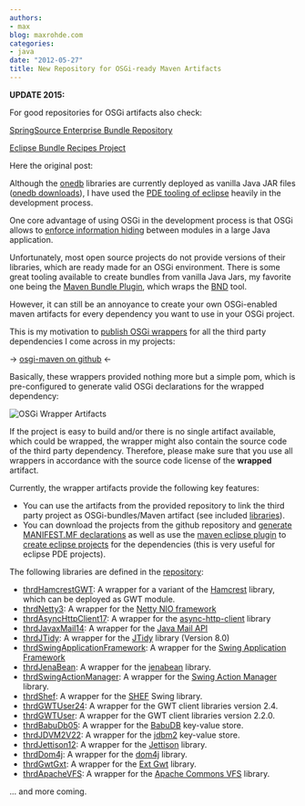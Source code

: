 ```yaml
---
authors:
- max
blog: maxrohde.com
categories:
- java
date: "2012-05-27"
title: New Repository for OSGi-ready Maven Artifacts
---
```


**UPDATE 2015:**

For good repositories for OSGi artifacts also check:

[SpringSource Enterprise Bundle Repository](http://ebr.springsource.com/repository/app/)

[Eclipse Bundle Recipes Project](http://eclipse.org/proposals/rt.ebr/)

Here the original post:

Although the [onedb](http://www.onedb.de/) libraries are currently deployed as vanilla Java JAR files ([onedb downloads](http://cms.onedb.de/downloads)), I have used the [PDE tooling of eclipse](http://www.eclipse.org/pde/) heavily in the development process.

One core advantage of using OSGi in the development process is that OSGi allows to [enforce information hiding](http://www.citeulike.org/user/mxro/article/6106622) between modules in a large Java application.

Unfortunately, most open source projects do not provide versions of their libraries, which are ready made for an OSGi environment. There is some great tooling available to create bundles from vanilla Java Jars, my favorite one being the [Maven Bundle Plugin](http://svn.apache.org/repos/asf/felix/releases/maven-bundle-plugin-2.3.7/doc/site/index.html), which wraps the [BND](http://www.aqute.biz/Bnd/Bnd/) tool.

However, it can still be an annoyance to create your own OSGi-enabled maven artifacts for every dependency you want to use in your OSGi project.

This is my motivation to [publish OSGi wrappers](https://github.com/mxro/osgi-maven) for all the third party dependencies I come across in my projects:

\-> [osgi-maven on github](https://github.com/mxro/osgi-maven) <-

Basically, these wrappers provided nothing more but a simple pom, which is pre-configured to generate valid OSGi declarations for the wrapped dependency:

![OSGi Wrapper Artifacts](https://docs.google.com/drawings/pub?id=1socrS69ers7vZh8RtPC_Xxaex_lEk3cg8uwIP4GBqak&w=484&h=173)

If the project is easy to build and/or there is no single artifact available, which could be wrapped, the wrapper might also contain the source code of the third party dependency. Therefore, please make sure that you use all wrappers in accordance with the source code license of the **wrapped** artifact.

Currently, the wrapper artifacts provide the following key features:

- You can use the artifacts from the provided repository to link the third party project as OSGi-bundles/Maven artifact (see included [libraries](https://github.com/mxro/osgi-maven/blob/master/README.md#libraries)).
- You can download the projects from the github repository and [generate MANIFEST.MF declarations](https://github.com/mxro/osgi-maven/blob/master/README.md#create-manifestmf 'Create MANIFEST.MF Declarations') as well as use the [maven eclipse plugin](http://maven.apache.org/plugins/maven-eclipse-plugin/) to [create eclipse projects](https://github.com/mxro/osgi-maven/blob/master/README.md#create-eclipse-pde-projects) for the dependencies (this is very useful for eclipse PDE projects).

The following libraries are defined in the [repository](https://github.com/mxro/osgi-maven):

- [thrdHamcrestGWT](https://github.com/mxro/osgi-maven/tree/master/thrdHamcrestGWT): A wrapper for a variant of the [Hamcrest](http://code.google.com/p/hamcrest/) library, which can be deployed as GWT module.
- [thrdNetty3](https://github.com/mxro/osgi-maven/tree/master/thrdNetty3): A wrapper for the [Netty NIO framework](http://www.jboss.org/netty)
- [thrdAsyncHttpClient17](https://github.com/mxro/osgi-maven/tree/master/thrdAsyncHttpClient17): A wrapper for the [async-http-client](https://github.com/sonatype/async-http-client) library
- [thrdJavaxMail14](https://github.com/mxro/osgi-maven/tree/master/thrdJavaxMail14): A wrapper for the [Java Mail API](http://javamail.kenai.com/nonav/javadocs/javax/mail/package-summary.html)
- [thrdJTidy](https://github.com/mxro/osgi-maven/tree/master/thrdJTidy): A wrapper for the [JTidy](http://jtidy.sourceforge.net/) library (Version 8.0)
- [thrdSwingApplicationFramework](https://github.com/mxro/osgi-maven/tree/master/thrdSwingApplicationFramework): A wrapper for the [Swing Application Framework](http://java.net/projects/appframework/)
- [thrdJenaBean](https://github.com/mxro/osgi-maven/tree/master/thrdJenaBean): A wrapper for the [jenabean](http://code.google.com/p/jenabean/) library.
- [thrdSwingActionManager](https://github.com/mxro/osgi-maven/tree/master/thrdSwingActionManager): A wrapper for the [Swing Action Manager](http://java.net/projects/sam) library.
- [thrdShef](https://github.com/mxro/osgi-maven/tree/master/thrdShef): A wrapper for the [SHEF](http://shef.sourceforge.net/) Swing library.
- [thrdGWTUser24](https://github.com/mxro/osgi-maven/tree/master/thrdGWTUser24): A wrapper for the GWT client libraries version 2.4.
- [thrdGWTUser](https://github.com/mxro/osgi-maven/tree/master/thrdGWTUser): A wrapper for the GWT client libraries version 2.2.0.
- [thrdBabuDb05](https://github.com/mxro/osgi-maven/tree/master/thrdBabuDb05): A wrapper for the [BabuDB](http://code.google.com/p/babudb/) key-value store.
- [thrdJDVM2V22](https://github.com/mxro/osgi-maven/tree/master/thrdJDVM2V22): A wrapper for the [jdbm2](http://code.google.com/p/jdbm2/) key-value store.
- [thrdJettison12](https://github.com/mxro/osgi-maven/tree/master/thrdJettison12): A wrapper for the [Jettison](http://jettison.codehaus.org/) library.
- [thrdDom4j](https://github.com/mxro/osgi-maven/tree/master/thrdDom4j): A wrapper for the [dom4j](http://dom4j.sourceforge.net/) library.
- [thrdGwtGxt](https://github.com/mxro/osgi-maven/tree/master/thrdGwtGxt): A wrapper for the [Ext Gwt](http://www.sencha.com/store/gxt/) library.
- [thrdApacheVFS](https://github.com/mxro/osgi-maven/tree/master/thrdApacheVFS): A wrapper for the [Apache Commons VFS](http://commons.apache.org/vfs/) library.

... and more coming.
